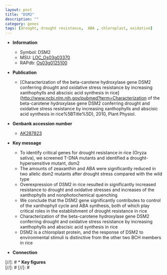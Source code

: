 ```yaml
---
layout: post
title: "DSM2"
description: ""
category: genes
tags: [drought, drought resistance,  ABA , chloroplast, oxidative]
---
```


* **Information**  
    + Symbol: DSM2  
    + MSU: [LOC_Os03g03370](http://rice.plantbiology.msu.edu/cgi-bin/ORF_infopage.cgi?orf=LOC_Os03g03370)  
    + RAPdb: [Os03g0125100](http://rapdb.dna.affrc.go.jp/viewer/gbrowse_details/irgsp1?name=Os03g0125100)  

* **Publication**  
    + [Characterization of the beta-carotene hydroxylase gene DSM2 conferring drought and oxidative stress resistance by increasing xanthophylls and abscisic acid synthesis in rice](http://www.ncbi.nlm.nih.gov/pubmed?term=Characterization of the beta-carotene hydroxylase gene DSM2 conferring drought and oxidative stress resistance by increasing xanthophylls and abscisic acid synthesis in rice%5BTitle%5D), 2010, Plant Physiol.

* **Genbank accession number**  
    + [AK287823](http://www.ncbi.nlm.nih.gov/nuccore/AK287823)

* **Key message**  
    + To identify critical genes for drought resistance in rice (Oryza sativa), we screened T-DNA mutants and identified a drought-hypersensitive mutant, dsm2
    + The amounts of zeaxanthin and ABA were significantly reduced in two allelic dsm2 mutants after drought stress compared with the wild type
    + Overexpression of DSM2 in rice resulted in significantly increased resistance to drought and oxidative stresses and increases of the xanthophylls and nonphotochemical quenching
    + We conclude that the DSM2 gene significantly contributes to control of the xanthophyll cycle and ABA synthesis, both of which play critical roles in the establishment of drought resistance in rice
    + Characterization of the beta-carotene hydroxylase gene DSM2 conferring drought and oxidative stress resistance by increasing xanthophylls and abscisic acid synthesis in rice
    + DSM2 is a chloroplast protein, and the response of DSM2 to environmental stimuli is distinctive from the other two BCH members in rice

* **Connection**  

[//]: # * **Key figures**  
[//]: # 
[//]: # 
